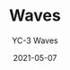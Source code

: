 ---
image_primary: "img/YC-Waves+Art.jpg"
image_secondary: "img/YC+Waves+Interior.jpg"
subtitle: "YC-3 Waves"
tags: 
  - "Wall Coverings"
title: "Waves"
href: "https://www.areaenvironments.com/order/waves"
designer: "Yao Cheng"
category: "Wall Coverings"
manufacturer: "Area Environments"
slug: "/manufacturers/area-environments/wall-coverings/yao-cheng-waves"
date: "2021-05-07"
---